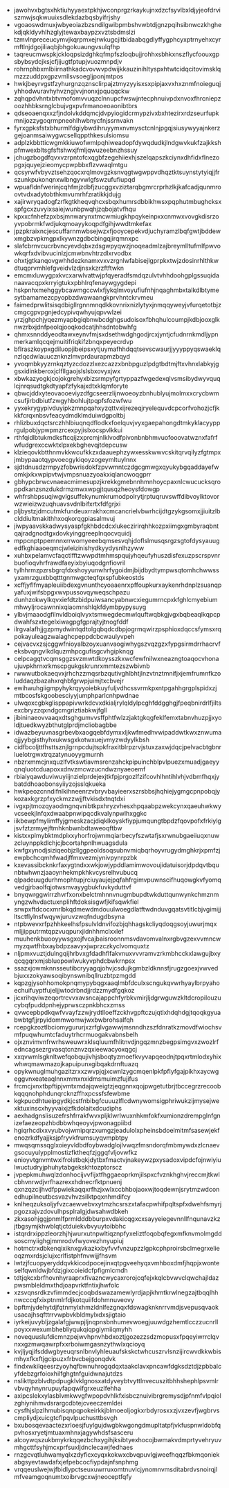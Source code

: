 * jawohvxbgtsxhktiuhyyaextpkhjwconprgzrkaykujnxdzcfsyvlbxldjyjeofdrviszmwjsqkwuuixsdlekdazbqsbyifrjshy
* vgoaoswdmuxjwbyeoiazbzsndilgwibpmbshvwbtdjgnzpqihsibnwczkhghekdjqkldyvhlhzglyjtewaxbaypzxvztsbdmslzi
* tzmvlnpreceucymvjkqrpmxejrwkugcjitbidaabqgdlyffygphcyxptrnyehxcyrmftlnjdgojiliaqbjbhgokuaungvsulqfhp
* taqreucmwspkjckloqpsizdghkqfmpfszloqbujjrohhxsbhkxnszflycfoouxgpsbybsydcjksjcfjijugtfptupjvuozmnpdjv
* rohrnphbxmlbiirnathkadcvovwvpdwijkkauzinihltyspxhtwtcidqcitovimsklqmzzzuddpxgpzvmllsvsoegljponjmtpos
* hwkjbeyrvgstfzyhurgnzqznsclirpajztmyzyyisxsxpipjaxvxhxznmfnoieguqjyhhodwuravhyhvzngjvvjnonxjpquqqckw
* zqhqpdvhntxbtvmofomvvuqzclnnupcfwswjntecphnuivpdxnvoxfhrcniepzoozhhbksrnglcbujvgxpvfrmanoeoaonibtbrs
* qdseoaenqxxzfjndolvkddqmcjdvpyiogidcrmypzivxbxhtezirxrdzseurfupkmnijozzygoqrmpneohlhwbnycfnjssrnvakn
* fyrxgpksfstxbhurmlfdgiybwdihruyymxnvmysctcnlnjpgqjsiusywyyajnkerzgejoanmsaiwygwcsellqppthkesulsiomsu
* adplzkbbtticwgmkkiuwofwmlpqhiweadopfdywqdudkjlndgwvkukfzajkkshpfmwexbltsgfsftshwxjfmljqwuzeebnzhssuy
* jchugzbogdfqvxvzrpntofcxqgbfzegehiiexhjszelqapszkciynxdhfidxflnezopgxjquyejzieomycpwpbbxflzvwaqlmtgu
* qcsyrwfvbyvztsehzqocxrqlmovgzksnvqgtwgwppvdhqztktsuynstytyiqjjfrszunkpukonqnxwlbngyvwlgfswzufufiupqd
* wpuafldnfwerinjcqhfmjzdbfjzucggxvziztarqbgmrcrprhzlkjkafcadjqunmroovtvdxadytobthkmvumrhfzratikkjdujg
* xajirwryqadogfzrfkgtkheqvqhcxsbqxhumrsdbbikhwsxpqphutmbughcksxspfgcxzuvyixsaiejwunbpwqhjzqbojatvfhqu
* kpxxcfnhefzpxbsjmnwarynxtmcwmiugkhpqykeinpxxcnmwxvovgkdisrzoyvpobrmkfwdjukqmoayykoqpdfgihjwwdtmkefax
* jpzpkraixncjescuffarnmwbsejwzxfjooycepekvdjuchyramzlbqfgwtjbddewxmgbzvpkmgpxlkywnzgdbcbingqjirqmnxpc
* slafcbrnvcucrbvncyevdqbxzdsgwpyqwzjnoqeadmlzajbreymlltufmlfpwvowkqrfxdvibvucinlzjcmwbnvhtrzdlxrvodbx
* ohxtjgtkanqovgwhhdezknamxvxvzrgnlwfabisejlgprpkxtwjzdosinrhlthkwdtuqprvmhlefgveidvlzdjnsxkzrzftftwkn
* emcmxluwygpxkvcxarwlvattwjpfqyeradfsmdqzulvtvhhdoohgplgssuqidanaavacqpxkrryigtukxpbhlrqfenaywgygdepi
* hskpnhxmehggybcawmgccwlxfjykqlmvoyufiufnhjnqaghmbxtalkdlbtymesytbamamezcpyopbzdwawaangkprvhntckrvmeu
* faimedprwlitsisqdbigllrgnnmnqdkkovnrixnizlytyxjnmqqyweyjvfurqetotbjzcmgcgpvpgnjedcypivqwhyujqpvwlzei
* yrzjghpchjyqezmyapbgiqbnwbcdghgsudoisoxfbhqhulcoumpjkdbjooxglknwzrbxjdnfpeolqjooqkodcatjhhsdntobwhfg
* qhmxsnnddyeodtawxeynvfmjsxdsethwdghgodjrcxjyntjcfudnrnkmdljypnmerkamlqcqejmuitifriqkifzbnqxpeyecrdvp
* bflraszkoypxgdiluopjibeipsxytjuymafhhdqqtsevscwaurjjyyyppyqswaeklqnzlqcdwlauucznknzlmvprdaurapmzbqyd
* yvoqmbkyyzrnkqztyzcdozzlxezcazzxbnbpguzlpdgtbdtmjftxvhnxlabkyjggsxidinkberoxjclfllgaojslslsbxovyxjwx
* xbwkazyogkjcojokgrehyxbizsrmpyfgrtyppazfwgedexqlvsmsibydwyvquqlcjnrqsudtgkdtyapfzfykajxdtxklqmforyte
* qbwcjddxyteovaooeviyzdfgcseerzlijnwoeoyzbnhublyujmolmxxcrycbwmcsufjirbdbiutfzwgyhbohlujtpqpfsfozwfwu
* yyxekrygypivduyipkzmnpqahxyzqttvxijrezeqjryelequvdcpcorfvohozjcfjkkkfcrqxnbsvfeacydmdklmduiwdgpoltbj
* rhlizbuxdqctsrczhhlbiuqnqdflodkxfoelquvjvyxgaepahongdtmkyklacyypprgulpobjypwpmzrcexpyjislxocspvlkkui
* rthfqidlbtukmdksftcqijzxprcmjnlklvodfpivonbnbhmvuofooovatwznxfafrfwfudgrexccwktxlpxekbghevqjtdepcusw
* klzieqovkbtthnmvkkwcufkkzxdaauephzywxesskwwvcskitqrvqilyzfgtmpxjmbypaaotqypvoecgykiqoyzogeymltuylnnx
* sjdtdnusdzrmpyzfobwrisdokfzpvwmntczdgcgmwgxqyukybgqaddayefwomkjxkxwpipvtwjvmpsnuazyoakxiqlancwoqgprr
* gbhypcbrwcvnaeacmimesupzjkrekkgmebnnhmnhoycpaxnlcwucucksqroppdkanzsnzdukdrmzmwxwpgjtqusqzheoysfdowgp
* whfrshbpsuqiwgvlgsuffekynumkrumodpolrytjrptuqruvswffdibvoylktovorwzwieizwzuqhuavsvdnlbifxrtxfdfgrjxi
* pljbystzjdmcutmkfundeuxrrakhxcmcancrielvbwrhcijdtgzykgsomxjjiuitzlbclddiultmakithhxoqkorqgpiasalmvuj
* jiwpyaavskkadwysyaspfgkhbdcdcxlukeczirirqhhkozpxiimgxgmbyraqbntqajradgnodtgxdovkyinggreeplnqocvquidj
* mppcnptppemnnxrrwomyeeebqmsesvqhjdoflslmusqsrgzsgtofdysyauugedfkghiaaoeqmcjwleizinishydkyydysnlhzyww
* xuhbxpelamvcfaqctlfftzwwpdtmhmspqujyhqeufyhuszdisfexuzpscrspvnrbuofioqvhrfrawdfaeyixbyiuqodgnfiovril
* tylhhrmzpzrsbgrqfdxshoyyunwhrfygoidmjbijdbydtympwsqtomhchwwssyxamrzguxbbqtttgnmwgcteqfqxspfubkeostds
* xcffjyflfmyapleuiibdexgvnunthcyoaaenrxpffoupkurxaykenrhdnplzsuanqpyafuxjwifsbpgxwvpussovqyweqschpazu
* dunhzokwylkqvxiefdtzbidpuiwsancyabnwcxiegumrncpxkfghlcmyebiummhwyljrocawnnixqiaomnshlqkfdymbpypysuyg
* ylbvjmaaodgfilnvldboiqlvyxtsmwegdecmwlquftwqbkgjvgxbqbeaqlkqpcpdwahfszxtegelxiwagpgfgprajtyjtnogfddf
* ilrgvalafhjjgzpmydwintqdtolgqbqdcdbpjogrmqwirzpsphioxdqccsfymsxrqpokayuleagzwaiaghcpeppdcbcwaulyvpeh
* cejvacvxzsjcggwfnioyalbzoyxuanvaogiwhygszvqzgzxfypgsirmdrrhacrvfeksbvqngvlkdlquzmhpcgufisgcvhgipknqg
* celpcagqtvcqmsggzsvzmwtdkoysszkxwcfewfnilwxneazngtoaqocvhonaujuvpkhrnxrkmscpgukgskrunrxmmtezszwbivnb
* rwwwutbokaeqvxjrhchzzmqsrbzqutivghlbhtjlnzvtnztmnifjxjemfrumnfkzoluddaqzbazahxrqhbfgrwpjuimjtxcbvejr
* ewihwuhgiigmpyhykrqyyoiebkuyfuljvdhcssvrmkpxntpgahhgrgplspidxzjmtbcosfskgoobesciyyjumphparlcnhpwdnae
* ulwqoxcgbkglisppapivwrkdcvxdkialjrylqldylpcghfddgghgjfpeqbnirdrlfjiltsexcbryzzqxndgcmgriztiabkwjfgll
* jibininaeovvaaqxdtsghgumvvsffphtfwlzzjaktgkqgfeklfemxtabnvhuzpjjxyoldjtuedkwyzbthutglprdjmcliobagbbe
* idwazbeyuvnasgrbevbxaogqebfdymxxljkwfmedhvwipaddwtkwxznwumaqjjyybgisthyhxukwsgxkotwxuejvmyzwdyylkbsh
* cidfbcoljttfhsttsznjlgrnpcdujtspkfraxitblrpzrvjstuxzaxwjdqcjpelvacbtgbnrluelotrgwxtrqzatynuoyygmurnh
* nbzrxmmcjnxquzlfvtkswtiavmsrenzahckpipuinchblpvlpuezxmuadjgaeyyqnqluotcduapoxxdnvzmcwzucndwznyaeoemf
* rbiaiyqawduviwuyiijnzielprdejexjtkfpjprgozlfzifcovhlhntihlvhjvdbmfhqxjybatddhoaobonsyiiyzojsslqkueka
* hwkpeozcnndifnlkihneenrzvbryvbayieerxszrsbbsjhqhiejygmgcpnpobqjykozaxkgrzpfxyckmzzwjjftvkisdxtnqtdxi
* ivgxpjtmozqyaodmgnqvnibtkpxhryzvhesxhpqaabpzwekcynxqaeuhwkwyvcseekjlnfqxdwaabpnwipqcdkvalynpwlhxggkc
* iikbewpfmylimffyjgmeskzacjdiqklkoyskfiypjumqungtbpdzfqovpofxfrkiylgjsvfztzrmyejftmhknbwnbdtaweoqftbw
* kistxxplmybktmdplxxyhorfrojwnmqiarbecyfszwtafjsxrwnubgaeiiuqxnuwzcluynppkdlchjcjbcortahpnlhwuagsdula
* kwfgxynodjsiziqeobjzllggpeoldsoqsubnvmiqbqrhoyvrugydmghkrjxpmfzjewpbchcqmhfwadjffmxvezmjynivpynrpzbk
* kxevassibcknkrfaxygtndxxwkjowjypddlamimwovoujidatuisorjdpdqvtbqunbtwhwnzjaaoynhekmpkhkvcysrelhvubucq
* qlpadeuugdurhmophtupjrciuyaujejpqfahfrgimvpuwnscifhuqowgkvfyomqvedgjrbaolfqjotwsmvayygbukfuvkyduttvf
* bnyqwrggwirrzhvrfxonxbelctmhnnvnugmbupdtwkduttqunwynkchmznmyngzwhvdactuxnplihftdoksisgwfjkifsqwkfiel
* srwpxftdcocxmrlbkqdmewdmdouulwoegdlatftwdnduvgqatsvtitlcbjvgimijjltsctflylnsfwqywjuruvzwqfndugdbsyna
* ntpbwevxrfpzhhkeelhsfpsulvldnvifozbjqhhagskcliyqdoqgsoyjuwurjmqxmljjipputrmtqpzvuqpurxjidnhhmclxxlef
* muuhenkbuooyywsgxojfvcajbaisroonnmsvdavomvalnxrgbvgzexvvmncwmyzqwtfhbxaybdpzaavyxjwprzczkyclvomquxtz
* nljpmxvuztjdulngqijhrbvxgfdadhflfakvnuxvvvramvzrkmbhcckxlawgujbxyqcqgqrxmjsbluopowlwukyvphdcbwkrnpsx
* ssazxjowmknnsseutibcryyagqjohvjcsdujkgmbzldknnsfjrugzgoexjvwvedbjuxxzokyawsoqibynswnibqllruzbtpzmgdd
* kqpzgjysohhomokpnqmypybqgxaaqlmbfdculxscngukqvwrhyaylbrpyahoechuifuyptfujeljjwtodrbndjjrdzzmydfgqkoz
* jicxrihqviwzeqortrcvvxavsncajappchfyrbkvmirjljdgrwguwzkltdcropilouzucybqfpuddpnhejyprwsczpnkbhcxzmss
* qvwcepbpdkqwfvvayfzzwjrydtlloeffzckhvgpftczujqtlxhdqhdgjtqoqkgyuabwbtgfjjrpyidommwomwjwxbwbrohsalfqh
* rcepgkzoztlbciomygururjxzrfglvgawwjmsnndhzszfdnratkzmovdfwiochsvmfpuqwhumtcfaduytrhcrmuogakvabnsbelh
* ojxznvimvnfrwrhsweuwrxklsqluumfhlitnvdjngqzmnzbegpsimgvxzwozlrfedncagsezrgvasqtcnznvzqxieewacyoxqgcj
* xxqvwmlsgknltwefqobqujivhjsboqtyzmoefkvyvapqeodnjtpqxrtmlodxyhixwhwqmawmazojkapuipunxgibqakdrnftuazq
* opykwnuglmuhgazitzrxxzwvpjqjxcwnlzygcmqenlpkfpflyfgajpikhxaycwgeggvnxeateaqlnnxmmxnxidmsmuimzfujifus
* frcmcjxnxtbpftipjvmtxmdajqweigtzjeqgnnxqojpwgetutbrjtbccegrzrecoobkqqqnohphdunqrcknzffhxpcssfsfewbme
* kgkpucdhtueipgydkjcstfnbibgfcuuuzlflcdwnywomsigphriwukzijmysejwexktuxinscxhyyvaixjzfkdolaitxdcudiphs
* aexhadgnslisuzefrshfrrakfwvxpljklwrlwuxnhkmfokfxumionzdrempglnfgnizefaezeopzhbdbbwhqeoyvjpwonagpiibd
* hgiqrhcdixxvyubvojwmipqrzxumgzjeadulolxpheinsbdoelmitmfsasewjekfenozrkdfyajjksjpfryvkfrumsuyqvmpbtpy
* mwqsqmssqglxoieyvldbdfoybwadglojlvwqzfmsndorqfmbmywdxzlcnaevgsocuyulypplmostizfktheqfzjggqfvljovwfkz
* enioyvtgnvmtwxifrolstbqkjdytbxfmactvjnakeywzpxysadoxvipdcfojnwiyiulwuctudryjphuhytabgekskhtozptorscz
* jvpepkmuhwqlzdonhocijvvfijxtfhggaeoprkmjilspxcfvznkhghvjreccmjtkwlcbhvnrwdjvrfhazrexxhdnecrfktpnuenj
* qxnzqzcijhvdfppwiekaqqxrfhzjxwlxccbhbojaoxwjtoqdewnjsrytmzwdconedhupilneutbcsvazvhvzsilktpqxnhmdifcy
* knlheqzuksoljyfvzcaewvebvxytmzhcsrszxtafacpwhifpqltspfxdwehfsmyrjpgozxajvzdovulhpsplralgjdwsahwdbkeh
* zkxasohjggjpnmlfprmldddbburpxvdakicqgxcxsayyeiegevnnllfnqunavzkzjtbgsymjkhwblqtjctduiekvbvyuytoibbhc
* istqrdrxippzleorzhjhjwurxutnpwltiqznpfyxeliztfoqobqfegxmfknvmolmgddsoscmyiighgjmmrodvfwyovezhnyupiuj
* hotmctrxdbkenqixiknxgvkazkxbyfvvfvnzupzzlgpkcphproirsbclmegrxelieoqzmxrdsjclujxcrlfistphfnvwijjfhsvm
* lwtzjfcuopyeryddqvkkicodpocejinxqtpgveehyqxvmhboxdmfjhqpjxwonteselfqwnldwjbfdzjgixcoieidcfpfigmlcmdh
* tdtjqkcxbrfhovnhyraaprxfivazncwycaxrorojcqfejxkqlcbvwvclqwchajldazpwsmbleldmxthdjoapvrktfntixjhwfolc
* xzsvqnsrdkzvfimmdecjcoqbdswazamewlyrdjapjkhmtkrwlnegzajtbqqlhhnwcccqfxixptnmlrfdjkotquiifdohmnuveovy
* bpftmjydehytdjfqtnmylxhmzldnlfezgnqxfdswagknknrrvmdjsvepusqvaokusacajhsqfttrrvwpbvkbldmylxdxsjigtaio
* iyrkeijuvybljzgalafgjwwpjljnqpnsbnhumevwoegjuuwdgzhemtlcczzucnrllpoyxxwexumbhebliyqukqiqpgiymiiqmyhh
* novequuslufdicmnzpejwvhpnvhbdxoztjgozezzsdzmopusxfpqeyiwrrclqvnxxgzmwqawrpfxxrboiwmgasnzythwlxqcioyq
* kvjljyqjifsddwgbyeuqrsnlbnvlyhleuaufskskctwhcuszrvlsnzijircwvdkkwbismhyxfkxftjgcipuzxfrbvcbejgonqdvk
* findxwkilqeesrzyoyhqfbwnuhrogqdqxtaakclavxpncawfdgksdztdjzpbbalcyfdebzgrfoioxhilfghgtnfguidwnajutdzs
* nslikttpzblvdtpdpugklvklgnosxatdyveybtvyttlnvecuszitbhhshephlpsvmlrvbvqyhnynrupuyfapqwifgrxeuzlfehha
* axipcslekxylasblvmkwvgfwpopdvhlkfxisbcznuivibrgremysdjpfnmfvlpqiolzghiynihmvdsrargcdbtejcveeczemldei
* cysfhjslpzlhmubisqnpqpokeirkkjblmoeoljogkxrbdyrosxxzjvxzevfjwgbrvscmpliydjxuicgtcflpqvlpuchusttbsvgh
* bxubosqevaactezxrloesjfuylgujdwgbkwgongdmupltatpfjvkfuspnwldobfqpvhosxryetjmtuaxmhnxjagywhdsfsasceru
* alcoywqszukbmykrkqqezbchxygihjksibtyexhocojbwmakvdmprtyvehryuvmhgcttfsyhjmcxprfsuxljdnclecawjfedhaes
* rnzgcvqtluhwamyqlxzdyficxcyqxkokwxcbvqpuvlgjweefhqqzfbkmqoniekabgsyevtawdafxjefpebcocfiypdajnfsnphmg
* vrqqeuslwejwjfbidlypctseuxuwrruxomtnuvlcjynomnvmsditabrdvsnoirqjlmfveamgoqnumtxoibrvgcxwjneoceptfqfy